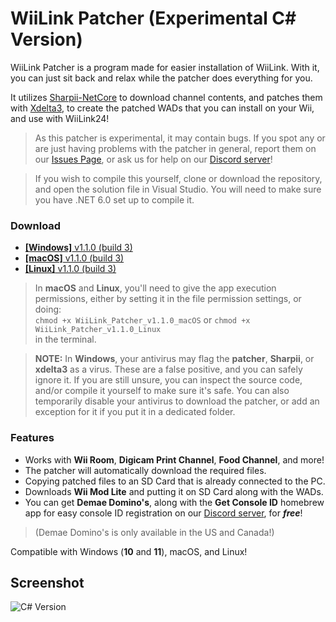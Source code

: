 # WiiLink Patcher (Experimental C# Version)

WiiLink Patcher is a program made for easier installation of WiiLink. With it, you can just sit back and relax while the patcher does everything for you.

It utilizes [Sharpii-NetCore](https://github.com/TheShadowEevee/Sharpii-NetCore) to download channel contents, and patches them with [Xdelta3](https://github.com/jmacd/xdelta), to create the patched WADs that you can install on your Wii, and use with WiiLink24!

>As this patcher is experimental, it may contain bugs. If you spot any or are just having problems with the patcher in general, report them on our [Issues Page](https://github.com/WiiLink24/WiiLink24-Patcher/issues), or ask us for help on our [Discord server](https://discord.gg/wiilink)!

>If you wish to compile this yourself, clone or download the repository, and open the solution file in Visual Studio. You will need to make sure you have .NET 6.0 set up to compile it.

### Download
* [**[Windows]** v1.1.0 (build 3)](https://cdn.discordapp.com/attachments/253286648291393536/1083170769783226368/WiiLink_Patcher_Windows_v1.1.0.exe)
* [**[macOS]** v1.1.0 (build 3)](https://cdn.discordapp.com/attachments/253286648291393536/1083170770596937859/WiiLink_Patcher_macOS_v1.1.0)
* [**[Linux]** v1.1.0 (build 3)](https://cdn.discordapp.com/attachments/253286648291393536/1083170770198466602/WiiLink_Patcher_Linux_v1.1.0)

>In **macOS** and **Linux**, you'll need to give the app execution permissions, either by setting it in the file permission settings, or doing:<br>`chmod +x WiiLink_Patcher_v1.1.0_macOS` or `chmod +x WiiLink_Patcher_v1.1.0_Linux`<br> in the terminal.

>**NOTE:** In **Windows**, your antivirus may flag the **patcher**, **Sharpii**, or **xdelta3** as a virus. These are a false positive, and you can safely ignore it. If you are still unsure, you can inspect the source code, and/or compile it yourself to make sure it's safe. You can also temporarily disable your antivirus to download the patcher, or add an exception for it if you put it in a dedicated folder.

### Features
* Works with **Wii Room**, **Digicam Print Channel**, **Food Channel**, and more!
* The patcher will automatically download the required files.
* Copying patched files to an SD Card that is already connected to the PC.
* Downloads **Wii Mod Lite** and putting it on SD Card along with the WADs.
* You can get **Demae Domino's**, along with the **Get Console ID** homebrew app for easy console ID registration on our [Discord server](https://discord.gg/wiilink), for ***free***!
>(Demae Domino's is only available in the US and Canada!)

Compatible with Windows (**10** and **11**), macOS, and Linux!

## Screenshot
![C# Version](https://imgur.com/SIR3QUk.png)

